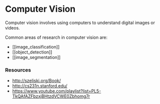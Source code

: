# Computer Vision

Computer vision involves using computers to understand digital images or videos.

Common areas of research in computer vision are:

- [[image_classification]]
- [[object_detection]]
- [[image_segmentation]]

### Resources

- http://szeliski.org/Book/
- http://cs231n.stanford.edu/
- https://www.youtube.com/playlist?list=PL5-TkQAfAZFbzxjBHtzdVCWE0Zbhomg7r